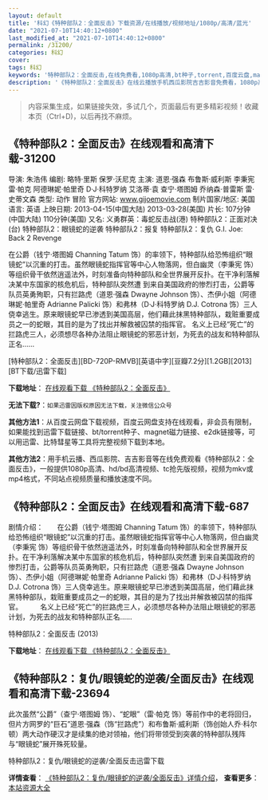 ```yaml
---
layout: default
title: '科幻《特种部队2：全面反击》下载资源/在线播放/视频地址/1080p/高清/蓝光'
date: "2021-07-10T14:40:12+0800"
last_modified_at: "2021-07-10T14:40:12+0800"
permalink: /31200/
categories: 科幻
cover:
tags: 科幻
keywords: '特种部队2：全面反击,在线免费看,1080p高清,bt种子,torrent,百度云盘,magnet,磁力链,迅雷下载资源'
description: '《特种部队2：全面反击》在线云播放手机西瓜影院吉吉影音免费看，1080p高清bd/hd未删减完整版和tc抢先枪版，mkv/mp4格式，附带bt/torrent种子、magnet/磁力链、百度云盘、网盘资源迅雷下载链接'
---
```


>内容采集生成，如果链接失效，多试几个，页面最后有更多精彩视频！收藏本页（Ctrl+D)，以后再找不麻烦。


## 《特种部队2：全面反击》在线观看和高清下载-31200

导演: 朱浩伟 编剧: 略特·里斯 保罗·沃尼克 主演: 道恩·强森 布鲁斯·威利斯 李秉宪 雷·帕克 阿德琳妮·帕里奇 D·J·科特罗纳 艾洛蒂·袁 查宁·塔图姆 乔纳森·普雷斯 雷·史蒂文森 类型: 动作 冒险 官方网站: www.gijoemovie.com 制片国家/地区: 美国 语言: 英语 上映日期: 2013-04-15(中国大陆) 2013-03-28(美国) 片长: 107分钟(中国大陆) 110分钟(美国) 又名: 义勇群英：毒蛇反击战(港) 特种部队2：正面对决(台) 特种部队2：眼镜蛇的逆袭 特种部队2：报复 特种部队2：复仇 G.I. Joe: Back 2 Revenge

在公爵（钱宁·塔图姆 Channing Tatum 饰）的率领下，特种部队给恐怖组织“眼镜蛇”以沉重的打击。虽然眼镜蛇指挥官等中心人物落网，但白幽灵（李秉宪 饰）等组织骨干依然逍遥法外，时刻准备向特种部队和全世界展开反扑。在干净利落解决某中东国家的核危机后，特种部队突然遭 到来自美国政府的惨烈打击，公爵等队员英勇殉职，只有拦路虎（道恩·强森 Dwayne Johnson 饰）、杰伊小姐（阿德琳妮·帕里奇 Adrianne Palicki 饰）和弗林（D·J·科特罗纳 D.J. Cotrona 饰）三人侥幸逃生。原来眼镜蛇早已渗透到美国高层，他们藉此抹黑特种部队，栽赃重要成员之一的蛇眼，其目的是为了找出并解救被囚禁的指挥官。 名义上已经“死亡”的拦路虎三人，必须想尽各种办法阻止眼镜蛇的邪恶计划，为死去的战友和特种部队正名……


[特种部队2：全面反击][BD-720P-RMVB][英语中字][豆瓣7.2分][1.2GB][2013][BT下载/迅雷下载]

**下载地址**： [在线观看下载 《特种部队2：全面反击》](https://www.btdx8.com/torrent/g_i_joe_retaliation_2013.html) 


**无法下载?**：`如果迅雷因版权原因无法下载，关注微信公众号 `

**其他方法1**：从百度云网盘下载视频，百度云网盘支持在线观看，非会员有限制，如果能找到迅雷下载链接、bt/torrent种子、magnet磁力链接、e2dk链接等，可以用迅雷、比特彗星等工具将完整视频下载到本地。

**其他方法2**：用手机云播、西瓜影院、吉吉影音等在线免费观看《特种部队2：全面反击》，一般提供1080p高清、hd/bd高清视频、tc抢先版视频，视频为mkv或mp4格式，不同站点视频质量和播放速度不同。


## 《特种部队2：全面反击》在线观看和高清下载-687

剧情介绍：　　在公爵（钱宁·塔图姆 Channing Tatum 饰）的率领下，特种部队给恐怖组织“眼镜蛇”以沉重的打击。虽然眼镜蛇指挥官等中心人物落网，但白幽灵（李秉宪 饰）等组织骨干依然逍遥法外，时刻准备向特种部队和全世界展开反扑。在干净利落解决某中东国家的核危机后，特种部队突然遭 到来自美国政府的惨烈打击，公爵等队员英勇殉职，只有拦路虎（道恩·强森 Dwayne Johnson 饰）、杰伊小姐（阿德琳妮·帕里奇 Adrianne Palicki 饰）和弗林（D·J·科特罗纳 D.J. Cotrona 饰）三人侥幸逃生。原来眼镜蛇早已渗透到美国高层，他们藉此抹黑特种部队，栽赃重要成员之一的蛇眼，其目的是为了找出并解救被囚禁的指挥官。  　　名义上已经“死亡”的拦路虎三人，必须想尽各种办法阻止眼镜蛇的邪恶计划，为死去的战友和特种部队正名……


特种部队2：全面反击 (2013)

**下载地址**： [在线观看下载 《特种部队2：全面反击》](https://www.btbtdy.me/btdy/dy2483.html) 


## 《特种部队2：复仇/眼镜蛇的逆袭/全面反击》在线观看和高清下载-23694

此次虽然“公爵”（查宁&middot;塔图姆 饰）、&ldquo;蛇眼”（雷·帕克 饰）等前作中的老将回归，但片方网罗的&ldquo;巨石”道恩·强森（饰“拦路虎&rdquo;）和布鲁斯&middot;威利斯（饰创始人乔&middot;科尔顿）两大动作硬汉才是续集的绝对领袖，他们将带领受到突袭的特种部队残阵与&ldquo;眼镜蛇&rdquo;展开殊死较量。</p>


特种部队2：复仇/眼镜蛇的逆袭/全面反击迅雷下载

**详情查看**： [《特种部队2：复仇/眼镜蛇的逆袭/全面反击》详情介绍](/movie/23694/)， **查看更多**：[本站资源大全](/movie/t/all/)

